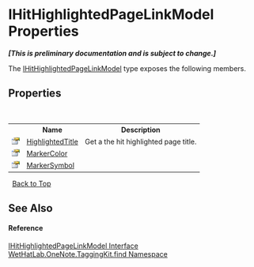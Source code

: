 # IHitHighlightedPageLinkModel Properties
 _**\[This is preliminary documentation and is subject to change.\]**_

The <a href="cfcd45b7-ae14-e8db-1585-40c83a73e450">IHitHighlightedPageLinkModel</a> type exposes the following members.


## Properties
&nbsp;<table><tr><th></th><th>Name</th><th>Description</th></tr><tr><td>![Public property](media/pubproperty.gif "Public property")</td><td><a href="aa47f160-7116-5d64-41f7-4020cb7cb8df">HighlightedTitle</a></td><td>
Get a the hit highlighted page title.</td></tr><tr><td>![Public property](media/pubproperty.gif "Public property")</td><td><a href="b491c365-94f6-16f9-e101-9a5e6a5aa8bd">MarkerColor</a></td><td /></tr><tr><td>![Public property](media/pubproperty.gif "Public property")</td><td><a href="ccc5a488-bd3c-4240-3c9d-886e30afb06b">MarkerSymbol</a></td><td /></tr></table>&nbsp;
<a href="#ihithighlightedpagelinkmodel-properties">Back to Top</a>

## See Also


#### Reference
<a href="cfcd45b7-ae14-e8db-1585-40c83a73e450">IHitHighlightedPageLinkModel Interface</a><br /><a href="0e3a8efd-07d2-1709-b1cd-709153222081">WetHatLab.OneNote.TaggingKit.find Namespace</a><br />